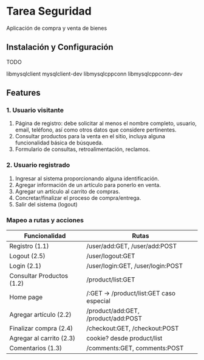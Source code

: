 # Tarea Seguridad

Aplicación de compra y venta de bienes

## Instalación y Configuración 

TODO

libmysqlclient mysqlclient-dev
libmysqlcppconn libmysqlcppconn-dev


## Features

### 1. Usuario visitante

1. Página de registro: debe solicitar al menos el nombre completo, usuario, email, teléfono, así
  como otros datos que considere pertinentes.
2. Consultar productos para la venta en el sitio, incluya alguna funcionalidad básica de búsqueda.
3. Formulario de consultas, retroalimentación, reclamos.

### 2. Usuario registrado

1. Ingresar al sistema proporcionando alguna identificación.
2. Agregar información de un artículo para ponerlo en venta.
3. Agregar un artículo al carrito de compras.
4. Concretar/finalizar el proceso de compra/entrega.
5. Salir del sistema (logout)

### Mapeo a rutas y acciones

Funcionalidad             | Rutas
--------------------------|---------------------------
Registro (1.1)            | /user/add:GET, /user/add:POST
Logout (2.5)              | /user/logout:GET
Login (2.1)               | /user/login:GET, /user/login:POST
Consultar Productos (1.2) | /product/list:GET
Home page                 | /:GET -> /product/list:GET caso especial
Agregar artículo (2.2)    | /product/add:GET, /product/add:POST
Finalizar compra (2.4)    | /checkout:GET, /checkout:POST
Agregar al carrito (2.3)  | cookie? desde product/list
Comentarios (1.3)         | /comments:GET, comments:POST

